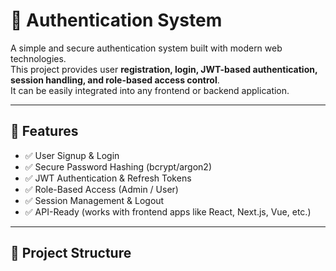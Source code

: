 # 🔐 Authentication System

A simple and secure authentication system built with modern web technologies.  
This project provides user **registration, login, JWT-based authentication, session handling, and role-based access control**.  
It can be easily integrated into any frontend or backend application.

---

## 🚀 Features
- ✅ User Signup & Login  
- ✅ Secure Password Hashing (bcrypt/argon2)  
- ✅ JWT Authentication & Refresh Tokens  
- ✅ Role-Based Access (Admin / User)  
- ✅ Session Management & Logout  
- ✅ API-Ready (works with frontend apps like React, Next.js, Vue, etc.)  

---

## 📂 Project Structure
